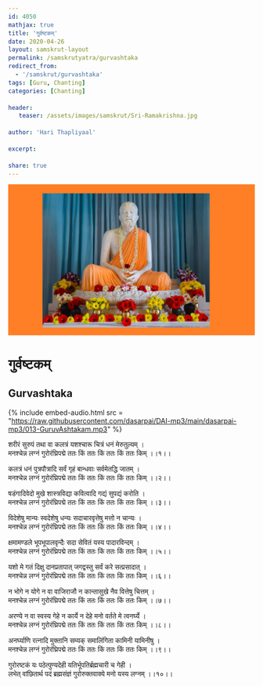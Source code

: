 ```yaml
---    
id: 4050    
mathjax: true    
title: 'गुर्वष्टकम्'    
date: 2020-04-26    
layout: samskrut-layout 
permalink: /samskrutyatra/gurvashtaka
redirect_from: 
  - '/samskrut/gurvashtaka'
tags: [Guru, Chanting]
categories: [Chanting]
    
header:    
   teaser: /assets/images/samskrut/Sri-Ramakrishna.jpg    
    
author: 'Hari Thapliyaal'    
    
excerpt:    
    
share: true    
---    
```

    
![](/assets/images/samskrut/Sri-Ramakrishna.jpg)    
    
# गुर्वष्टकम्    
## Gurvashtaka    
    
{% include embed-audio.html src = "https://raw.githubusercontent.com/dasarpai/DAI-mp3/main/dasarpai-mp3/013-GuruvAshtakam.mp3" %}     
    
    
    
    
शरीरं सुरुपं तथा वा कलत्रं यशश्चारू चित्रं धनं मेरुतुल्यम् ।    
मनश्चेन्न लग्नं गुरोरंघ्रिपद्मे ततः किं ततः किं ततः किं ततः किम् ।।१।।    
    
कलत्रं धनं पुत्रपौत्रादि सर्वं गृहं बान्धवाः सर्वमेतद्धि जातम् ।    
मनश्चेन्न लग्नं गुरोरंघ्रिपद्मे ततः किं ततः किं ततः किं ततः किम् ।।२।।    
    
षडंगादिवेदो मुखे शास्त्रविद्या कवित्वादि गद्यं सुपद्यं करोति ।    
मनश्चेन्न लग्नं गुरोरंघ्रिपद्मे ततः किं ततः किं ततः किं ततः किम् ।।३।।    
    
विदेशेषु मान्यः स्वदेशेषु धन्यः सदाचारवृत्तेषु मत्तो न चान्यः ।    
मनश्चेन्न लग्नं गुरोरंघ्रिपद्मे ततः किं ततः किं ततः किं ततः किम् ।।४।।    
    
क्षमामण्डले भूपभूपालवृन्दैः सदा सेवितं यस्य पादारविन्दम् ।    
मनश्चेन्न लग्नं गुरोरंघ्रिपद्मे ततः किं ततः किं ततः किं ततः किम् ।।५।।    
    
यशो मे गतं दिक्षु दानप्रतापात् जगद्वस्तु सर्वं करे सत्प्रसादात् ।    
मनश्चेन्न लग्नं गुरोरंघ्रिपद्मे ततः किं ततः किं ततः किं ततः किम् ।।६।।    
    
न भोगे न योगे न वा वाजिराजौ न कान्तासुखे नैव वित्तेषु चित्तम् ।    
मनश्चेन्न लग्नं गुरोरंघ्रिपद्मे ततः किं ततः किं ततः किं ततः किम् ।।७।।    
    
अरण्ये न वा स्वस्य गेहे न कार्ये न देहे मनो वर्तते मे त्वनर्घ्ये ।    
मनश्चेन्न लग्नं गुरोरंघ्रिपद्मे ततः किं ततः किं ततः किं ततः किम् ।।८।।    
    
अनर्घ्याणि रत्नादि मुक्तानि सम्यक् समालिंगिता कामिनी यामिनीषु ।    
मनश्चेन्न लग्नं गुरोरंघ्रिपद्मे ततः किं ततः किं ततः किं ततः किम् ।।९।।    
    
गुरोरष्टकं यः पठेत्पुण्यदेही यतिर्भूपतिर्ब्रह्मचारी च गेही ।    
लभेत् वांछितार्थ पदं ब्रह्मसंज्ञं गुरोरुक्तवाक्ये मनो यस्य लग्नम् ।।१०।।    
    
